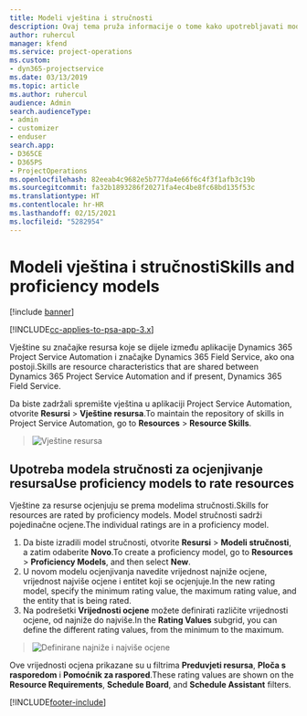 ```yaml
---
title: Modeli vještina i stručnosti
description: Ovaj tema pruža informacije o tome kako upotrebljavati modele vještina i stručnosti.
author: ruhercul
manager: kfend
ms.service: project-operations
ms.custom:
- dyn365-projectservice
ms.date: 03/13/2019
ms.topic: article
ms.author: ruhercul
audience: Admin
search.audienceType:
- admin
- customizer
- enduser
search.app:
- D365CE
- D365PS
- ProjectOperations
ms.openlocfilehash: 82eeab4c9682e5b777da4e66f6c4f3f1afb3c19b
ms.sourcegitcommit: fa32b1893286f20271fa4ec4be8fc68bd135f53c
ms.translationtype: HT
ms.contentlocale: hr-HR
ms.lasthandoff: 02/15/2021
ms.locfileid: "5282954"
---
```

# <a name="skills-and-proficiency-models"></a><span data-ttu-id="592ac-103">Modeli vještina i stručnosti</span><span class="sxs-lookup"><span data-stu-id="592ac-103">Skills and proficiency models</span></span>

[!include [banner](../includes/psa-now-project-operations.md)]

[!INCLUDE[cc-applies-to-psa-app-3.x](../includes/cc-applies-to-psa-app-3x.md)]

<span data-ttu-id="592ac-104">Vještine su značajke resursa koje se dijele između aplikacije Dynamics 365 Project Service Automation i značajke Dynamics 365 Field Service, ako ona postoji.</span><span class="sxs-lookup"><span data-stu-id="592ac-104">Skills are resource characteristics that are shared between Dynamics 365 Project Service Automation and if present, Dynamics 365 Field Service.</span></span> 

<span data-ttu-id="592ac-105">Da biste zadržali spremište vještina u aplikaciji Project Service Automation, otvorite **Resursi** \> **Vještine resursa**.</span><span class="sxs-lookup"><span data-stu-id="592ac-105">To maintain the repository of skills in Project Service Automation, go to **Resources** \> **Resource Skills**.</span></span> 

> ![Vještine resursa](media/Resource-Management-image84.png)

## <a name="use-proficiency-models-to-rate-resources"></a><span data-ttu-id="592ac-107">Upotreba modela stručnosti za ocjenjivanje resursa</span><span class="sxs-lookup"><span data-stu-id="592ac-107">Use proficiency models to rate resources</span></span>

<span data-ttu-id="592ac-108">Vještine za resurse ocjenjuju se prema modelima stručnosti.</span><span class="sxs-lookup"><span data-stu-id="592ac-108">Skills for resources are rated by proficiency models.</span></span> <span data-ttu-id="592ac-109">Model stručnosti sadrži pojedinačne ocjene.</span><span class="sxs-lookup"><span data-stu-id="592ac-109">The individual ratings are in a proficiency model.</span></span> 

1. <span data-ttu-id="592ac-110">Da biste izradili model stručnosti, otvorite **Resursi** \> **Modeli stručnosti**, a zatim odaberite **Novo**.</span><span class="sxs-lookup"><span data-stu-id="592ac-110">To create a proficiency model, go to **Resources** \> **Proficiency Models**, and then select **New**.</span></span>
2. <span data-ttu-id="592ac-111">U novom modelu ocjenjivanja navedite vrijednost najniže ocjene, vrijednost najviše ocjene i entitet koji se ocjenjuje.</span><span class="sxs-lookup"><span data-stu-id="592ac-111">In the new rating model, specify the minimum rating value, the maximum rating value, and the entity that is being rated.</span></span>
3. <span data-ttu-id="592ac-112">Na podrešetki **Vrijednosti ocjene** možete definirati različite vrijednosti ocjene, od najniže do najviše.</span><span class="sxs-lookup"><span data-stu-id="592ac-112">In the **Rating Values** subgrid, you can define the different rating values, from the minimum to the maximum.</span></span>

> ![Definirane najniže i najviše ocjene](media/Resource-Management-image85.png)

<span data-ttu-id="592ac-114">Ove vrijednosti ocjena prikazane su u filtrima **Preduvjeti resursa**, **Ploča s rasporedom** i **Pomoćnik za raspored**.</span><span class="sxs-lookup"><span data-stu-id="592ac-114">These rating values are shown on the **Resource Requirements**, **Schedule Board**, and **Schedule Assistant** filters.</span></span>


[!INCLUDE[footer-include](../includes/footer-banner.md)]